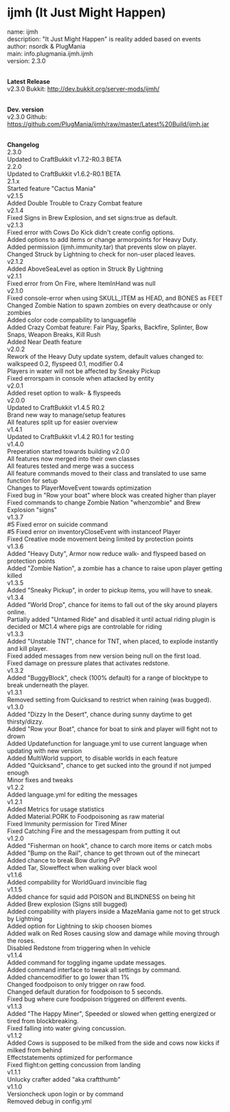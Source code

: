 ijmh (It Just Might Happen)
====

name: ijmh<br />
description: "It Just Might Happen" is reality added based on events<br />
author: nsordk & PlugMania<br />
main: info.plugmania.ijmh.ijmh<br />
version: 2.3.0<br /><br />

<b>Latest Release</b><br />
v2.3.0 Bukkit: http://dev.bukkit.org/server-mods/ijmh/<br /><br />

<b>Dev. version</b><br />
v2.3.0 Github: https://github.com/PlugMania/ijmh/raw/master/Latest%20Build/ijmh.jar<br /><br />
              
<b>Changelog</b><br />
2.3.0<br />
Updated to CraftBukkit v1.7.2-R0.3 BETA<br />
2.2.0<br />
Updated to CraftBukkit v1.6.2-R0.1 BETA<br />
2.1.x<br />
Started feature "Cactus Mania"<br />
v2.1.5<br />
Added Double Trouble to Crazy Combat feature<br />
v2.1.4<br />
Fixed Signs in Brew Explosion, and set signs:true as default.<br />
v2.1.3<br />
Fixed error with Cows Do Kick didn't create config options.<br />
Added options to add items or change armorpoints for Heavy Duty.<br />
Added permission (ijmh.immunity.tar) that prevents slow on player.<br />
Changed Struck by Lightning to check for non-user placed leaves.<br />
v2.1.2<br />
Added AboveSeaLevel as option in Struck By Lightning<br />
v2.1.1<br />
Fixed error from On Fire, where ItemInHand was null<br />
v2.1.0<br />
Fixed console-error when using SKULL_ITEM as HEAD, and BONES as FEET<br />
Changed Zombie Nation to spawn zombies on every deathcause or only zombies<br />
Added color code compability to languagefile<br />
Added Crazy Combat feature: Fair Play, Sparks, Backfire, Splinter, Bow Snaps, Weapon Breaks, Kill Rush<br />
Added Near Death feature<br />
v2.0.2<br />
Rework of the Heavy Duty update system, default values changed to: walkspeed 0.2, flyspeed 0.1, modifier 0.4<br />
Players in water will not be affected by Sneaky Pickup<br />
Fixed errorspam in console when attacked by entity<br />
v2.0.1<br />
Added reset option to walk- & flyspeeds<br />
v2.0.0<br />
Updated to CraftBukkit v1.4.5 R0.2<br />
Brand new way to manage/setup features<br />
All features split up for easier overview<br /> 
v1.4.1<br />
Updated to CraftBukkit v1.4.2 R0.1 for testing<br />
v1.4.0<br />
Preperation started towards building v2.0.0<br />
All features now merged into their own classes<br />
All features tested and merge was a success<br />
All feature commands moved to their class and translated to use same function for setup<br />
Changes to PlayerMoveEvent towards optimization<br />
Fixed bug in "Row your boat" where block was created higher than player<br />
Fixed commands to change Zombie Nation "whenzombie" and Brew Explosion "signs"<br /> 
v1.3.7<br />
#5 Fixed error on suicide command<br />
#5 Fixed error on inventoryCloseEvent with instanceof Player<br />
Fixed Creative mode movement being limited by protection points<br />
v1.3.6<br />
Added "Heavy Duty", Armor now reduce walk- and flyspeed based on protection points<br />
Added "Zombie Nation", a zombie has a chance to raise upon player getting killed<br />
v1.3.5<br />
Added "Sneaky Pickup", in order to pickup items, you will have to sneak.<br />
v1.3.4<br />
Added "World Drop", chance for items to fall out of the sky around players online.<br />
Partially added "Untamed Ride" and disabled it until actual riding plugin is decided or MC1.4 where pigs are controlable for riding<br />
v1.3.3<br />
Added "Unstable TNT", chance for TNT, when placed, to explode instantly and kill player.<br />
Fixed added messages from new version being null on the first load.<br />
Fixed damage on pressure plates that activates redstone.<br />
v1.3.2<br />
Added "BuggyBlock", check (100% default) for a range of blocktype to break underneath the player.<br /> 
v1.3.1<br />
Removed setting from Quicksand to restrict when raining (was bugged).<br />
v1.3.0<br />
Added "Dizzy In the Desert", chance during sunny daytime to get thirsty/dizzy. <br />
Added "Row your Boat", chance for boat to sink and player will fight not to drown<br />
Added Updatefunction for language.yml to use current language when updating with new version<br />
Added MultiWorld support, to disable worlds in each feature<br />
Added "Quicksand", chance to get sucked into the ground if not jumped enough<br />
Minor fixes and tweaks<br />
v1.2.2<br />
Added language.yml for editing the messages<br />
v1.2.1<br />
Added Metrics for usage statistics<br />
Added Material.PORK to Foodpoisoning as raw material<br />
Fixed Immunity permission for Tired Miner<br />
Fixed Catching Fire and the messagespam from putting it out<br />
v1.2.0<br />
Added "Fisherman on hook", chance to carch more items or catch mobs<br />
Added "Bump on the Rail", chance to get thrown out of the minecart<br />
Added chance to break Bow during PvP<br />
Added Tar, Sloweffect when walking over black wool<br />
v1.1.6<br />
Added compability for WorldGuard invincible flag<br />
v1.1.5<br />
Added chance for squid add POISON and BLINDNESS on being hit<br />
Added Brew explosion (Signs still bugged)<br />
Added compability with players inside a MazeMania game not to get struck by Lightning<br />
Added option for Lightning to skip choosen biomes<br />
Added walk on Red Roses causing slow and damage while moving through the roses.<br />
Disabled Redstone from triggering when In vehicle<br />
v1.1.4<br />
Added command for toggling ingame update messages.<br />
Added command interface to tweak all settings by command.<br />
Added chancemodifier to go lower than 1%<br />
Changed foodpoison to only trigger on raw food.<br />
Changed default duration for foodpoison to 5 seconds.<br />
Fixed bug where cure foodpoison triggered on different events.<br />
v1.1.3<br />
Added "The Happy Miner", Speeded or slowed when getting energized or tired from blockbreaking.<br />
Fixed falling into water giving concussion.<br />
v1.1.2<br />
Added Cows is supposed to be milked from the side and cows now kicks if milked from behind<br />
Effectstatements optimized for performance<br />
Fixed flight:on getting concussion from landing<br />
v1.1.1<br />
Unlucky crafter added "aka craftthumb"<br />
v1.1.0<br />
Versioncheck upon login or by command<br /> 
Removed debug in config.yml<br />
